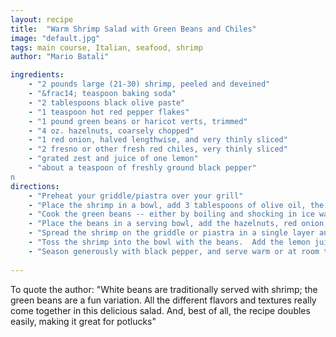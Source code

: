 ```yaml
---
layout: recipe
title:  "Warm Shrimp Salad with Green Beans and Chiles"
image: "default.jpg"
tags: main course, Italian, seafood, shrimp
author: "Mario Batali"

ingredients:
    - "2 pounds large (21-30) shrimp, peeled and deveined"
    - "&frac14; teaspoon baking soda"
    - "2 tablespoons black olive paste"
    - "1 teaspoon hot red pepper flakes"
    - "1 pound green beans or haricot verts, trimmed"
    - "4 oz. hazelnuts, coarsely chopped"
    - "1 red onion, halved lengthwise, and very thinly sliced"
    - "2 fresno or other fresh red chiles, very thinly sliced"
    - "grated zest and juice of one lemon"
    - "about a teaspoon of freshly ground black pepper"
n
directions:
    - "Preheat your griddle/piastra over your grill"
    - "Place the shrimp in a bowl, add 3 tablespoons of olive oil, the olive paste, the baking soda, and red pepper flakes, and mix well with your hands to cover the shrimp.  Set aside."
    - "Cook the green beans -- either by boiling and shocking in ice water, or by steaming till just al dente."
    - "Place the beans in a serving bowl, add the hazelnuts, red onion, and chiles and toss to mix.  Set aside."
    - "Spread the shrimp on the griddle or piastra in a single layer and cook until pink and golden brown on the first side, about 2 minutes.  Turn and cook until just cooked through."
    - "Toss the shrimp into the bowl with the beans.  Add the lemon juice, zest, and around &frac14; cup olive oil"
    - "Season generously with black pepper, and serve warm or at room temperature."
    
---
```

To quote the author: "White beans are traditionally served with shrimp; the green beans are a fun variation.  All the different flavors and textures really come together in this delicious salad.  And, best of all, the recipe doubles easily, making it great for potlucks"
